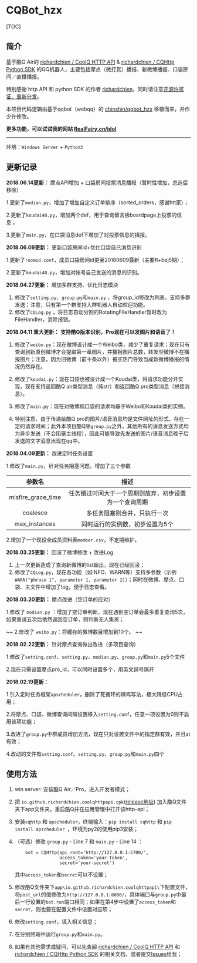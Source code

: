# CQBot_hzx

[TOC]

## 简介

基于酷Q Air的 [richardchien / CoolQ HTTP API](https://github.com/richardchien/coolq-http-api)  & [richardchien / CQHttp Python SDK](https://github.com/richardchien/cqhttp-python-sdk) 的QQ机器人，主要包括摩点（微打赏）播报、新微博播报、口袋房间／直播播报。

特别感谢 http API 和 python SDK 的作者 [richardchien](https://github.com/richardchien)，同时请注意[开源许可证、重新分发](https://github.com/richardchien/coolq-http-api#开源许可证重新分发)。

本项目代码逻辑由基于qqbot（webqq）的 [chinshin/qqbot_hzx](https://github.com/chinshin/qqbot_hzx) 移植而来，并作少许修改。

**更多功能，可以试试我的网站  [RealFairy.cn/idol](https://RealFairy.cn/idol)**

------

环境：`Windows Server` + `Python3`


## 更新记录

**2018.06.14更新：** 摩点API增加 + 口袋房间投票消息播报（暂时性增加，总选后移除）

1.更新了`modian.py`，增加了增加自定义订单排序（sorted_orders，感谢htt家）；

2.更新了`koudai48.py`，增加两个def，用于查询留言板boardpage上投票的信息；

3.更新了`main.py`，在口袋消息def下增加了对投票信息的播报。

**2018.06.09更新：** 更新口袋房间id+优化口袋自己消息识别

1.更新了`roomid.conf`，成员口袋房间id更至20180609最新（主要ft+bej5期）；

2.更新了`koudai48.py`，增加对帐号自己发送的消息的识别。

**2018.04.27更新：** 增加多群支持、优化日志模块

1. 修改了`setting.py`、`group.py`和`main.py` ，将group_id修改为列表，支持多群发送；注意，只有第一个群支持入群机器人自动欢迎功能。
2. 修改了`CQLog.py` ，将日志自动分割的RotatingFileHandler暂时改为FileHandler，消除报错。


**2018.04.11 重大更新：** **支持酷Q版本识别，Pro现在可以发图片和语音了！**

1. 修改了`weibo.py`：现在微博设计成一个Weibo类，减少了重复请求；现在只有查询到新原创微博才会提取第一章图片，并播报图片总数，转发型微博不在播报图片；注意，因为旧微博（前十条以外）被买热门导致当成新微博播报的情况仍然存在。

2. 修改了`koudai.py`：现在口袋也被设计成一个Koudai类，将请求功能分开实现，现在支持返回酷Q air类型消息（纯str）和返回酷Q pro类型消息（拼接消息）。

3. 修改了`main.py`：现在对微博和口袋的请求均基于Weibo和Koudai类的实例。

4. 特别注意，由于传递给酷Q pro的图片/语音消息均是文件网址的形式，存在一定的请求时间；此外本项目酷Q除`group.py`之外，其他所有的消息发送方式均为异步发送（不会阻塞主线程），因此可能导致先发送的图片/语音消息晚于后发送的文字消息出现在qq中。



**2018.04.09更新：** 改进定时任务设置

1.修改了`main.py`，针对任务阻塞问题，增加了三个参数

| 参数名 | 描述 |
| :-: | :-: |
| misfire\_grace\_time | 任务错过时间大于一个周期则放弃，初步设置为一个查询周期 |
| coalesce | 多任务阻塞则合并，只执行一次 |
| max_instances | 同时运行的实例数，初步设置为5个 |

2.增加了一个现役全成员资料表`member.csv`，不定期维护。



**2018.03.25更新：** 回滚了微博修改 + 改进Log

1. 上一次更新造成了查询新微博的list超出，现在已经回滚；
2. 修改了`CQLog.py`，现在各功能（如INFO、WARN等）支持多参数（示例`WARN("phrase 1", parameter 1, parameter 2)`）；同时在微博、摩点、口袋、主文件中增加了log，便于日志查看。


**2018.03.20更新：** 摩点改进（空订单的应对）

1.修改了 `modian.py` ：增加了空订单判断，现在遇到空订单会最多重复查询5次，如果重试五次后依然返回空订单，则判断无人集资；

~~ 2.修改了 `weibo.py`：将缓存的微博数目增加到10个。 ~~


**2018.02.22更新：** 针对摩点查询做出改进（多项目查询）

1.修改了`setting.conf`、`setting.py`、`modian.py`、`group.py`和`main.py`5个文件

2.现在只需设置摩点pro_id，可以同时设置多个，用英文逗号隔开


**2018.02.19更新：** 

1.引入定时任务框架`apscheduler`，删除了死循环的辣鸡写法，极大降低CPU占用；

2.将摩点、口袋、微博查询间隔设置移入`setting.conf`，任意一项设置为0则不启用该项功能；

3.改进了`group.py`中群成员增加方法，现在只对设置文件中的指定群有效，并且at有效；

4.改动的文件有`setting.conf`、`setting.py`、`group.py`和`main.py`四个

## 使用方法

1. win server: 安装酷Q Air／Pro，进入开发者模式；
2. 把 `io.github.richardchien.coolqhttpapi.cpk`([release地址](https://github.com/richardchien/coolq-http-api/releases)) 加入酷Q文件夹下app文件夹，重启酷Q并在应用管理中打开该http-api；
3. 安装`cqhttp` 和 `apscheduler`，终端输入：`pip install cqhttp` 和 `pip install apscheduler `，环境为py2的使用pip3安装；
4. （可选）修改 `group.py` - Line 7 和 `main.py` - Line 14 ：


	```
		bot = CQHttp(api_root='http://127.0.0.1:5700/',
		             access_token='your-token',
		             secret='your-secret')
	```
	
	其中`access_token`和`secret`可以不设置；

5. 修改酷Q文件夹下`app\io.github.richardchien.coolqhttpapi\`下配置文件，将`post_url`的值修改为`http://127.0.0.1:8080/`，具体端口与`group.py`中最后一行设置的`bot.run`端口相同；如果在第4步中设置了`access_token`和`secret`，则也要在配置文件中设置对应项；
6. 修改`setting.conf`，填入相关信息；
7. 在分别终端中运行`group.py`和`main.py`。
8. 如果有其他需求或疑问，可以先查阅 [richardchien / CoolQ HTTP API](https://github.com/richardchien/coolq-http-api) 和 [richardchien / CQHttp Python SDK](https://github.com/richardchien/cqhttp-python-sdk) 的相关文档，或者提交[Issues](https://github.com/chinshin/CQBot_hzx/issues)给我；